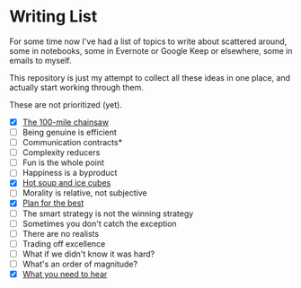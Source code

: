 Writing List
============

For some time now I've had a list of topics to write about scattered around,
some in notebooks, some in Evernote or Google Keep or elsewhere, some in emails
to myself.

This repository is just my attempt to collect all these ideas in one place, and
actually start working through them.

These are not prioritized (yet).

- [x] [The 100-mile chainsaw][4]
- [ ] Being genuine is efficient
- [ ] Communication contracts*
- [ ] Complexity reducers
- [ ] Fun is the whole point
- [ ] Happiness is a byproduct
- [x] [Hot soup and ice cubes][2]
- [ ] Morality is relative, not subjective
- [x] [Plan for the best][1]
- [ ] The smart strategy is not the winning strategy
- [ ] Sometimes you don't catch the exception
- [ ] There are no realists
- [ ] Trading off excellence
- [ ] What if we didn't know it was hard?
- [ ] What's an order of magnitude?
- [x] [What you need to hear][3]

[1]: https://philosopherdeveloper.com/posts/plan-for-the-best.html
[2]: https://philosopherdeveloper.com/posts/ice-cubes-and-hot-soup.html
[3]: https://philosopherdeveloper.com/posts/what-you-need-to-hear.html
[4]: https://philosopherdeveloper.com/posts/100-mile-chainsaw
